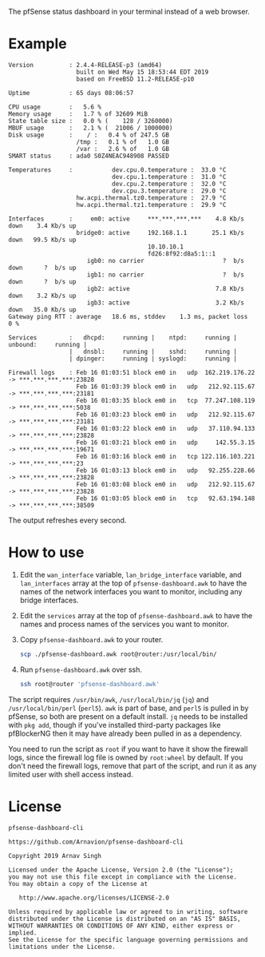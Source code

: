 The pfSense status dashboard in your terminal instead of a web browser.


# Example

```
Version          : 2.4.4-RELEASE-p3 (amd64)
                   built on Wed May 15 18:53:44 EDT 2019
                   based on FreeBSD 11.2-RELEASE-p10

Uptime           : 65 days 08:06:57

CPU usage        :   5.6 %
Memory usage     :   1.7 % of 32609 MiB
State table size :   0.0 % (    128 / 3260000)
MBUF usage       :   2.1 % (  21006 / 1000000)
Disk usage       :    / :   0.4 % of 247.5 GB
                   /tmp :   0.1 % of   1.0 GB
                   /var :   2.6 % of   1.0 GB
SMART status     : ada0 S0Z4NEAC948908 PASSED

Temperatures     :           dev.cpu.0.temperature :  33.0 °C
                             dev.cpu.1.temperature :  31.0 °C
                             dev.cpu.2.temperature :  32.0 °C
                             dev.cpu.3.temperature :  29.0 °C
                   hw.acpi.thermal.tz0.temperature :  27.9 °C
                   hw.acpi.thermal.tz1.temperature :  29.9 °C

Interfaces       :     em0: active     ***.***.***.***    4.8 Kb/s down    3.4 Kb/s up
                   bridge0: active     192.168.1.1       25.1 Kb/s down   99.5 Kb/s up
                                       10.10.10.1
                                       fd26:8f92:d8a5:1::1
                      igb0: no carrier                      ?  b/s down      ?  b/s up
                      igb1: no carrier                      ?  b/s down      ?  b/s up
                      igb2: active                        7.8 Kb/s down    3.2 Kb/s up
                      igb3: active                        3.2 Kb/s down   35.0 Kb/s up
Gateway ping RTT : average   18.6 ms, stddev    1.3 ms, packet loss   0 %

Services         :   dhcpd:     running |    ntpd:     running | unbound:     running |
                 |   dnsbl:     running |    sshd:     running |
                 | dpinger:     running | syslogd:     running |

Firewall logs    : Feb 16 01:03:51 block em0 in   udp  162.219.176.22 -> ***.***.***.***:23828
                   Feb 16 01:03:39 block em0 in   udp   212.92.115.67 -> ***.***.***.***:23181
                   Feb 16 01:03:35 block em0 in   tcp  77.247.108.119 -> ***.***.***.***:5038
                   Feb 16 01:03:23 block em0 in   udp   212.92.115.67 -> ***.***.***.***:23181
                   Feb 16 01:03:22 block em0 in   udp   37.110.94.133 -> ***.***.***.***:23828
                   Feb 16 01:03:21 block em0 in   udp     142.55.3.15 -> ***.***.***.***:19671
                   Feb 16 01:03:16 block em0 in   tcp 122.116.103.221 -> ***.***.***.***:23
                   Feb 16 01:03:13 block em0 in   udp   92.255.228.66 -> ***.***.***.***:23828
                   Feb 16 01:03:08 block em0 in   udp   212.92.115.67 -> ***.***.***.***:23828
                   Feb 16 01:03:05 block em0 in   tcp   92.63.194.148 -> ***.***.***.***:38509
```

The output refreshes every second.


# How to use

1. Edit the `wan_interface` variable, `lan_bridge_interface` variable, and `lan_interfaces` array at the top of `pfsense-dashboard.awk` to have the names of the network interfaces you want to monitor, including any bridge interfaces.

1. Edit the `services` array at the top of `pfsense-dashboard.awk` to have the names and process names of the services you want to monitor.

1. Copy `pfsense-dashboard.awk` to your router.

	```sh
	scp ./pfsense-dashboard.awk root@router:/usr/local/bin/
	```

1. Run `pfsense-dashboard.awk` over ssh.

	```sh
	ssh root@router 'pfsense-dashboard.awk'
	```

The script requires `/usr/bin/awk`, `/usr/local/bin/jq` (`jq`) and `/usr/local/bin/perl` (`perl5`). `awk` is part of base, and `perl5` is pulled in by pfSense, so both are present on a default install. `jq` needs to be installed with `pkg add`, though if you've installed third-party packages like pfBlockerNG then it may have already been pulled in as a dependency.

You need to run the script as `root` if you want to have it show the firewall logs, since the firewall log file is owned by `root:wheel` by default. If you don't need the firewall logs, remove that part of the script, and run it as any limited user with shell access instead.


# License

```
pfsense-dashboard-cli

https://github.com/Arnavion/pfsense-dashboard-cli

Copyright 2019 Arnav Singh

Licensed under the Apache License, Version 2.0 (the "License");
you may not use this file except in compliance with the License.
You may obtain a copy of the License at

   http://www.apache.org/licenses/LICENSE-2.0

Unless required by applicable law or agreed to in writing, software
distributed under the License is distributed on an "AS IS" BASIS,
WITHOUT WARRANTIES OR CONDITIONS OF ANY KIND, either express or implied.
See the License for the specific language governing permissions and
limitations under the License.
```
